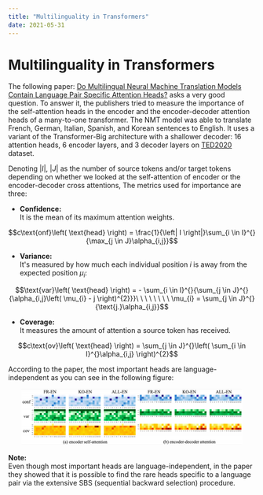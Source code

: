```yaml
---
title: "Multilinguality in Transformers"
date: 2021-05-31
---
```


# Multilinguality in Transformers
The following paper: [Do Multilingual Neural Machine Translation Models
Contain Language Pair Specific Attention
Heads?](https://arxiv.org/pdf/2105.14940.pdf) asks a very good question.
To answer it, the publishers tried to measure the importance of the
self-attention heads in the encoder and the encoder-decoder attention
heads of a many-to-one transformer. The NMT model was able to translate
French, German, Italian, Spanish, and Korean sentences to English. It
uses a variant of the Transformer-Big architecture with a shallower
decoder: 16 attention heads, 6 encoder layers, and 3 decoder layers on
[TED2020](https://opus.nlpl.eu/TED2020.php) dataset.

Denoting $\left| I \right|,\ \left| J \right|$ as the number of source
tokens and/or target tokens depending on whether we looked at the
self-attention of encoder or the encoder-decoder cross attentions, The
metrics used for importance are three:

-   **Confidence:**\
    It is the mean of its maximum attention weights.

$$c\text{onf}\left( \text{head} \right) = \frac{1}{\left| I \right|}\sum_{i \in I}^{}{\max_{j \in J}\alpha_{i,j}}$$

-   **Variance:**\
    It's measured by how much each individual position $i$ is away from
    the expected position $\mu_{i}$:

$$\text{var}\left( \text{head} \right) = - \sum_{i \in I}^{}{\sum_{j \in J}^{}{\alpha_{i,j}\left( \mu_{i} - j \right)^{2}}}\ \ \ \ \ \ \ \ \mu_{i} = \sum_{j \in J}^{}{\text{j.}\alpha_{i,j}}$$

-   **Coverage:**\
    It measures the amount of attention a source token has received.

$$c\text{ov}\left( \text{head} \right) = \sum_{j \in J}^{}\left( \sum_{i \in I}^{}\alpha_{i,j} \right)^{2}$$

According to the paper, the most important heads are
language-independent as you can see in the following figure:

<div align="center">
    <img src="media/multilinguality_in_transformers/image1.png" width=450>
</div>

**Note:**\
Even though most important heads are language-independent, in the
paper they showed that it is possible to find the rare heads specific to
a language pair via the extensive SBS (sequential backward selection)
procedure.
